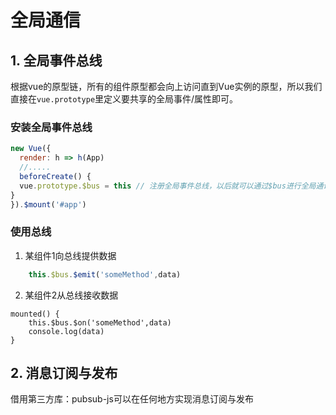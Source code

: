# 全局通信

## 1. 全局事件总线

根据vue的原型链，所有的组件原型都会向上访问直到Vue实例的原型，所以我们直接在`vue.prototype`里定义要共享的全局事件/属性即可。

### 安装全局事件总线

```js
new Vue({
  render: h => h(App)
  //.....
  beforeCreate() {
  vue.prototype.$bus = this // 注册全局事件总线，以后就可以通过$bus进行全局通讯
}
}).$mount('#app')

```

### 使用总线

1. 某组件1向总线提供数据

```js
	this.$bus.$emit('someMethod',data)
```

2. 某组件2从总线接收数据

```
mounted() {
	this.$bus.$on('someMethod',data)
	console.log(data)
}
```

## 2. 消息订阅与发布

借用第三方库：pubsub-js可以在任何地方实现消息订阅与发布